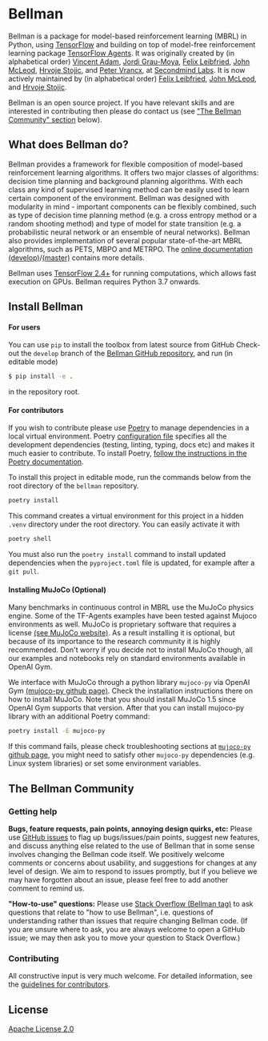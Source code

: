 # Bellman

<!-- [![Build & Test](https://github.com/Bellman-devs/bellman/actions/workflows/build-and-test.yml/badge.svg)](https://github.com/Bellman-devs/bellman/actions/workflows/build-and-test.yml)
[![Docs](https://github.com/Bellman-devs/bellman/actions/workflows/publish-docs.yml/badge.svg)](https://github.com/Bellman-devs/bellman/actions/workflows/publish-docs.yml)
[![Coverage Status](http://codecov.io/github/Bellman-devs/bellman/coverage.svg?branch=master)](http://codecov.io/github/Bellman-devs/bellman?branch=master)
[![Documentation Status](https://readthedocs.org/projects/bellman/badge/?version=master)](http://bellman.readthedocs.io/en/master/?badge=master)
 -->

<!-- [Website](https://bellman.dev) |
[Documentation (release)](https://bellman.readthedocs.io/en/master/) |
[Documentation (develop)](https://bellman.readthedocs.io/en/develop/) |
 -->
 
Bellman is a package for model-based reinforcement learning (MBRL) in Python, using [TensorFlow](http://www.tensorflow.org) and building on top of model-free reinforcement learning package [TensorFlow Agents](https://www.tensorflow.org/agents/overview?hl=en&authuser=0).
It was originally created by (in alphabetical order) 
[Vincent Adam](https://vincentadam87.github.io/), 
[Jordi Grau-Moya](https://sites.google.com/view/graumoya), 
[Felix Leibfried](https://github.com/fleibfried), 
[John McLeod](https://github.com/johnamcleod), 
[Hrvoje Stojic](https://hstojic.re), and 
[Peter Vrancx](https://github.com/pvrancx), 
at [Secondmind Labs](https://www.secondmind.ai/labs/). 
It is now actively maintained by (in alphabetical order)
[Felix Leibfried](https://github.com/fleibfried),
[John McLeod](https://github.com/johnamcleod),
and [Hrvoje Stojic](https://hstojic.re).

Bellman is an open source project. If you have relevant skills and are interested in contributing then please do contact us (see ["The Bellman Community" section](#the-bellman-community) below).


## What does Bellman do?

Bellman provides a framework for flexible composition of model-based reinforcement learning algorithms. It offers two major classes of algorithms: decision time planning and background planning algorithms. With each class any kind of supervised learning method can be easily used to learn certain component of the environment. Bellman was designed with modularity in mind - important components can be flexibly combined, such as type of decision time planning method (e.g. a cross entropy method or a random shooting method) and type of model for state transition (e.g. a probabilistic neural network or an ensemble of neural networks). Bellman also provides implementation of several popular state-of-the-art MBRL algorithms, such as PETS, MBPO and METRPO. The [online documentation (develop)](http://bellman.readthedocs.io/en/develop/)/[(master)](http://bellman.readthedocs.io/en/master/) contains more details. 

Bellman uses [TensorFlow 2.4+](http://www.tensorflow.org) for running computations, which allows fast execution on GPUs. Bellman requires Python 3.7 onwards.


## Install Bellman

#### For users

You can use `pip` to install the toolbox from latest source from GitHub Check-out the `develop` branch of the [Bellman GitHub repository](https://github.com/Bellman-devs/bellman), and run (in editable mode)
```bash
$ pip install -e .
```
in the repository root.


#### For contributors

If you wish to contribute please use [Poetry](https://python-poetry.org/docs) to manage dependencies in a local virtual environment. Poetry [configuration file](pyproject.toml) specifies all the development dependencies (testing, linting, typing, docs etc) and makes it much easier to contribute. To install Poetry, [follow the instructions in the Poetry documentation](https://python-poetry.org/docs/#installation). 

To install this project in editable mode, run the commands below from the root directory of the `bellman` repository.

```bash
poetry install
```

This command creates a virtual environment for this project
in a hidden `.venv` directory under the root directory. You can easily activate it with

```bash
poetry shell
```

You must also run the `poetry install` command to install updated dependencies when
the `pyproject.toml` file is updated, for example after a `git pull`.


#### Installing MuJoCo (Optional)

Many benchmarks in continuous control in MBRL use the MuJoCo physics engine. Some of the TF-Agents examples have been tested against Mujoco environments as well. MuJoCo is proprietary software that requires a license [(see MuJoCo website)](https://www.roboti.us/license.html). As a result installing it is optional, but because of its importance to the research community it is highly recommended. Don't worry if you decide not to install MuJoCo though, all our examples and notebooks rely on standard environments available in OpenAI Gym. 

We interface with MuJoCo through a python library `mujoco-py` via OpenAI Gym [(mujoco-py github page)](https://github.com/openai/mujoco-py). Check the installation instructions there on how to install MuJoCo. Note that you should install MuJoCo 1.5 since OpenAI Gym supports that version. After that you can install mujoco-py library with an additional Poetry command:

```bash
poetry install -E mujoco-py
```

If this command fails, please check troubleshooting sections at [`mujoco-py` github page](https://github.com/openai/mujoco-py), you might need to satisfy other `mujoco-py` dependencies (e.g. Linux system libraries) or set some environment variables.


## The Bellman Community

### Getting help

**Bugs, feature requests, pain points, annoying design quirks, etc:**
Please use [GitHub issues](https://github.com/Bellman-devs/bellman/issues/) to flag up bugs/issues/pain points, suggest new features, and discuss anything else related to the use of Bellman that in some sense involves changing the Bellman code itself. We positively welcome comments or concerns about usability, and suggestions for changes at any level of design. We aim to respond to issues promptly, but if you believe we may have forgotten about an issue, please feel free to add another comment to remind us.

**"How-to-use" questions:**
Please use [Stack Overflow (Bellman tag)](https://stackoverflow.com/tags/Bellman) to ask questions that relate to "how to use Bellman", i.e. questions of understanding rather than issues that require changing Bellman code. (If you are unsure where to ask, you are always welcome to open a GitHub issue; we may then ask you to move your question to Stack Overflow.)


### Contributing

All constructive input is very much welcome. For detailed information, see the [guidelines for contributors](CONTRIBUTING.md).

<!-- 
## Citing Bellman

To cite Bellman, please reference our [arXiv paper](https://arxiv.org/abs/XXXX) where we review the framework and describe the design. Sample Bibtex is given below:

```
@article{bellman2021,
  author = {McLeod, John and Stojic, Hrvoje and Adam, Vincent and Kim, Dongho and Grau-Moya, Jordi and Vrancx, Peter and Leibfried, Felix},
  title = {Bellman: A Framework for Model-based Reinforcement Learning},
  year = {2021},
  journal = {arXiv:XXXX},
  url = {https://arxiv.org/abs/XXXX}
}
```
 -->

## License

[Apache License 2.0](LICENSE)

